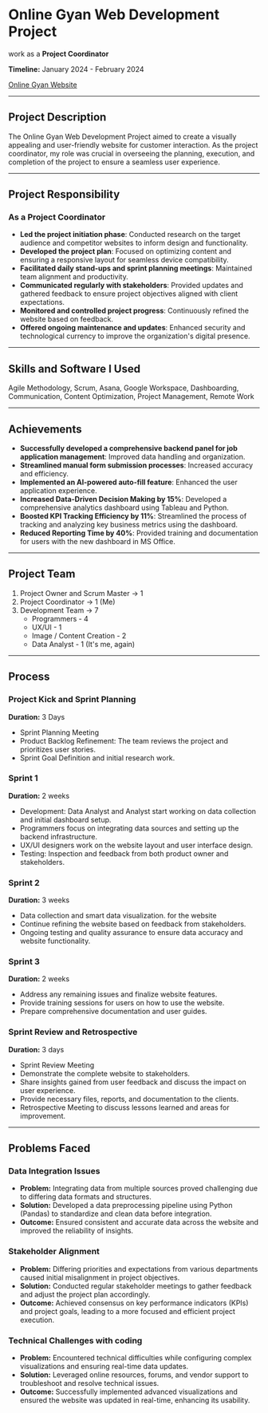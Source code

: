 # Online Gyan Web Development Project
work as a **Project Coordinator**

**Timeline:** January 2024 - February 2024

[Online Gyan Website](https://onlinegyan.net/)

------------------------------------------------------------------------------------------------------------------------------------------------------------------------

## Project Description
The Online Gyan Web Development Project aimed to create a visually appealing and user-friendly website for customer interaction. As the project coordinator, my role was crucial in overseeing the planning, execution, and completion of the project to ensure a seamless user experience.

------------------------------------------------------------------------------------------------------------------------------------------------------------------------

## Project Responsibility

### As a Project Coordinator
- **Led the project initiation phase**: Conducted research on the target audience and competitor websites to inform design and functionality.
- **Developed the project plan**: Focused on optimizing content and ensuring a responsive layout for seamless device compatibility.
- **Facilitated daily stand-ups and sprint planning meetings**: Maintained team alignment and productivity.
- **Communicated regularly with stakeholders**: Provided updates and gathered feedback to ensure project objectives aligned with client expectations.
- **Monitored and controlled project progress**: Continuously refined the website based on feedback.
- **Offered ongoing maintenance and updates**: Enhanced security and technological currency to improve the organization's digital presence.

------------------------------------------------------------------------------------------------------------------------------------------------------------------------

## Skills and Software I Used
Agile Methodology, Scrum, Asana, Google Workspace, Dashboarding, Communication, Content Optimization, Project Management, Remote Work

------------------------------------------------------------------------------------------------------------------------------------------------------------------------

## Achievements
- **Successfully developed a comprehensive backend panel for job application management**: Improved data handling and organization.
- **Streamlined manual form submission processes**: Increased accuracy and efficiency.
- **Implemented an AI-powered auto-fill feature**: Enhanced the user application experience.
- **Increased Data-Driven Decision Making by 15%**: Developed a comprehensive analytics dashboard using Tableau and Python.
- **Boosted KPI Tracking Efficiency by 11%**: Streamlined the process of tracking and analyzing key business metrics using the dashboard.
- **Reduced Reporting Time by 40%**: Provided training and documentation for users with the new dashboard in MS Office.

------------------------------------------------------------------------------------------------------------------------------------------------------------------------
## Project Team
1. Project Owner and Scrum Master -> 1
2. Project Coordinator -> 1 (Me)
3. Development Team -> 7
   - Programmers - 4
   - UX/UI - 1
   - Image / Content Creation - 2 
   - Data Analyst - 1 (It's me, again)

-----------------------------------------------------------------------------------------------------------------------------------------------------------------------

## Process

### Project Kick and Sprint Planning
**Duration:** 3 Days
- Sprint Planning Meeting
- Product Backlog Refinement: The team reviews the project and prioritizes user stories.
- Sprint Goal Definition and initial research work.

### Sprint 1
**Duration:** 2 weeks
- Development: Data Analyst and Analyst start working on data collection and initial dashboard setup.
- Programmers focus on integrating data sources and setting up the backend infrastructure.
- UX/UI designers work on the website layout and user interface design.
- Testing: Inspection and feedback from both product owner and stakeholders.

### Sprint 2
**Duration:** 3 weeks
- Data collection and smart data visualization. for the website
- Continue refining the website based on feedback from stakeholders.
- Ongoing testing and quality assurance to ensure data accuracy and website functionality.

### Sprint 3
**Duration:** 2 weeks
- Address any remaining issues and finalize website features.
- Provide training sessions for users on how to use the website.
- Prepare comprehensive documentation and user guides.

### Sprint Review and Retrospective
**Duration:** 3 days
- Sprint Review Meeting
- Demonstrate the complete website to stakeholders.
- Share insights gained from user feedback and discuss the impact on user experience.
- Provide necessary files, reports, and documentation to the clients.
- Retrospective Meeting to discuss lessons learned and areas for improvement.

-----------------------------------------------------------------------------------------------------------------------------------------------------------------------

## Problems Faced

### Data Integration Issues
- **Problem:** Integrating data from multiple sources proved challenging due to differing data formats and structures.
- **Solution:** Developed a data preprocessing pipeline using Python (Pandas) to standardize and clean data before integration.
- **Outcome:** Ensured consistent and accurate data across the website and improved the reliability of insights.

### Stakeholder Alignment
- **Problem:** Differing priorities and expectations from various departments caused initial misalignment in project objectives.
- **Solution:** Conducted regular stakeholder meetings to gather feedback and adjust the project plan accordingly.
- **Outcome:** Achieved consensus on key performance indicators (KPIs) and project goals, leading to a more focused and efficient project execution.

### Technical Challenges with coding
- **Problem:** Encountered technical difficulties while configuring complex visualizations and ensuring real-time data updates.
- **Solution:** Leveraged online resources, forums, and vendor support to troubleshoot and resolve technical issues.
- **Outcome:** Successfully implemented advanced visualizations and ensured the website was updated in real-time, enhancing its usability.
